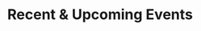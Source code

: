 ---
title: Recent & Upcoming Events
type: landing

sections:
  - block: collection
    content:
      title: Seminars
      page_type: event
      filters:
        event: ["Statistics Seminar", "Internal Statistics Seminar"]
      order: desc
      offset: 0
      count: 10
    design:
      view: compact
      show_date: true
      show_location: true
      columns: "1"

  - block: collection
    content:
      title: Workshops & Conferences
      page_type: event
      filters:
        event: ["Workshop", "Conference"]
      order: desc
      offset: 0
      count: 10
    design:
      view: compact
      show_date: true
      show_location: true
      columns: "1"
---